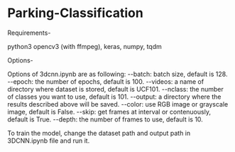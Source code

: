 # Parking-Classification

Requirements-

python3
opencv3 (with ffmpeg), keras, numpy, tqdm

Options-

Options of 3dcnn.ipynb are as following:
--batch: batch size, default is 128.
--epoch: the number of epochs, default is 100.
--videos: a name of directory where dataset is stored, default is UCF101.
--nclass: the number of classes you want to use, default is 101.
--output: a directory where the results described above will be saved.
--color: use RGB image or grayscale image, default is False.
--skip: get frames at interval or contenuously, default is True.
--depth: the number of frames to use, default is 10.

To train the model, change the dataset path and output path in 3DCNN.ipynb file and run it.
